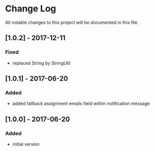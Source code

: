# Change Log
All notable changes to this project will be documented in this file.

## [1.0.2] - 2017-12-11

### Fixed
- replaced String by StringUtil

## [1.0.1] - 2017-06-20

### Added
- added fallback assignment emails field within notification message

## [1.0.0] - 2017-06-20

### Added
- initial version
